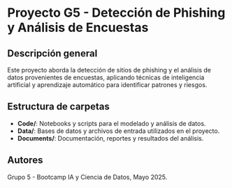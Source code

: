 # Proyecto G5 - Detección de Phishing y Análisis de Encuestas

## Descripción general
Este proyecto aborda la detección de sitios de phishing y el análisis de datos provenientes de encuestas, aplicando técnicas de inteligencia artificial y aprendizaje automático para identificar patrones y riesgos.

## Estructura de carpetas
- **Code/**: Notebooks y scripts para el modelado y análisis de datos.
- **Data/**: Bases de datos y archivos de entrada utilizados en el proyecto.
- **Documents/**: Documentación, reportes y resultados del análisis.

## Autores
Grupo 5 - Bootcamp IA y Ciencia de Datos, Mayo 2025. 